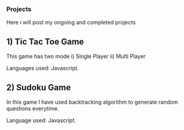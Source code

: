 ### Projects

Here i will post my ongoing and completed projects

## 1) Tic Tac Toe Game

This game has two mode
i)  Single Player
ii) Multi Player

Languages used:
  Javascript.

## 2) Sudoku Game

In this game I have used backtracking algorithm to generate random questions everytime.

Language used:
  Javascript.